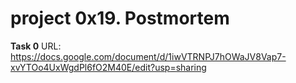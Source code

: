 # project 0x19. Postmortem
**Task 0**
	URL: https://docs.google.com/document/d/1iwVTRNPJ7hOWaJV8Vap7-xvYTOo4UxWgdPl6fO2M40E/edit?usp=sharing
